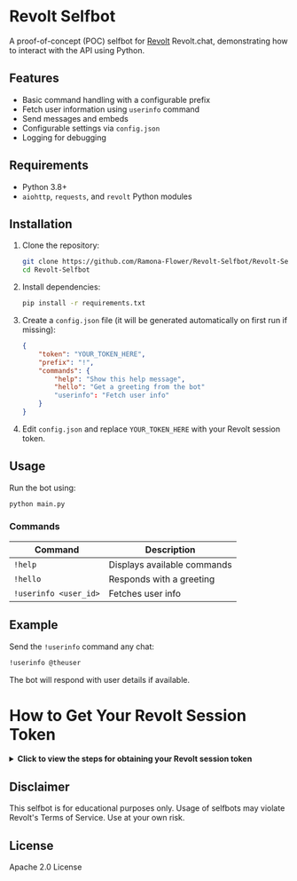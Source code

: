 # Revolt Selfbot

A proof-of-concept (POC) selfbot for [Revolt](https://revolt.chat) Revolt.chat, demonstrating how to interact with the API using Python.

## Features
- Basic command handling with a configurable prefix
- Fetch user information using `userinfo` command
- Send messages and embeds
- Configurable settings via `config.json`
- Logging for debugging

## Requirements
- Python 3.8+
- `aiohttp`, `requests`, and `revolt` Python modules

## Installation
1. Clone the repository:
   ```sh
   git clone https://github.com/Ramona-Flower/Revolt-Selfbot/Revolt-Selfbot.git
   cd Revolt-Selfbot
   ```
2. Install dependencies:
   ```sh
   pip install -r requirements.txt
   ```
3. Create a `config.json` file (it will be generated automatically on first run if missing):
   ```json
   {
       "token": "YOUR_TOKEN_HERE",
       "prefix": "!",
       "commands": {
           "help": "Show this help message",
           "hello": "Get a greeting from the bot"
           "userinfo": "Fetch user info"
       }
   }
   ```
4. Edit `config.json` and replace `YOUR_TOKEN_HERE` with your Revolt session token.

## Usage
Run the bot using:
```sh
python main.py
```

### Commands
| Command    | Description |
|------------|------------|
| `!help`    | Displays available commands |
| `!hello`   | Responds with a greeting |
| `!userinfo <user_id>` | Fetches user info |

## Example
Send the `!userinfo` command any chat:
```sh
!userinfo @theuser
```
The bot will respond with user details if available.
# How to Get Your Revolt Session Token 

<details>
<summary><strong>Click to view the steps for obtaining your Revolt session token</strong></summary>
   
# Tutorial
- To run the Revolt Selfbot, you'll need your x-session-token, which can be obtained from the network requests in your browser. Follow these steps carefully:


## Step 1: Open Revolt in Your Browser
1. Go to Revolt and log in to your account.
2. Open Developer Tools:
- Google Chrome / Edge: Press F12 or Ctrl + Shift + I
- Firefox: Press F12 or Ctrl + Shift + I
## Step 2: Start a New Application Session

1. Click on the "Network" tab in Developer Tools.
2. Make sure the filter is set to "Fetch/XHR" (in Chrome) or "XHR" in Firefox.
3. If the network log is empty, refresh the page (F5) to populate it with requests.
   
## Step 3: Send a Message
1. Open any DM or server channel.
2. Type a message and send it.
- Look for a request named "messages" in the Network tab.
3. Step 4: Find Your Token
- Click on the "messages" request.
- Navigate to the "Headers" tab.
- Scroll down to the Request Headers section.
- Locate the x-session-token field.
- Copy the token value (a long alphanumeric string).

</details>

## Disclaimer
This selfbot is for educational purposes only. Usage of selfbots may violate Revolt's Terms of Service. Use at your own risk.

## License
Apache 2.0 License
